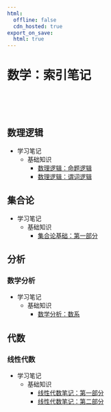 ```yaml
---
html:
  offline: false
  cdn_hosted: true
export_on_save:
  html: true
---
```


# 数学：索引笔记

<br>

<br>

<br>

## 数理逻辑

- 学习笔记
  - 基础知识
    - [数理逻辑：命题逻辑](./Logic/2024-10-17-数理逻辑：命题逻辑.md)
    - [数理逻辑：谓词逻辑](./Logic/2024-10-24-数理逻辑：谓词逻辑.md)

## 集合论

- 学习笔记
  - 基础知识
    - [集合论基础：第一部分](./SetTheory/2024-11-14-集合论基础：第一部分.md)

## 分析

### 数学分析

- 学习笔记
  - 基础知识
    - [数学分析：数系](./Analysis/MathAnalysis/2024-02-08-数学分析：数系.md)

## 代数

### 线性代数

- 学习笔记
  - 基础知识
    - [线性代数笔记：第一部分](./Algebra/LinearAlgebra/2024-02-09-线性代数笔记：第一部分.md)
    - [线性代数笔记：第二部分](./Algebra/LinearAlgebra/2024-06-23-线性代数笔记：第二部分.md)
